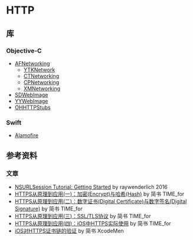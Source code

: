 # HTTP

## 库
### Objective-C
- [AFNetworking](https://github.com/AFNetworking/AFNetworking)
    - [YTKNetwork](https://github.com/yuantiku/YTKNetwork)
    - [CTNetworking](https://github.com/casatwy/RTNetworking)
    - [CPNetworking](https://github.com/crespoxiao/CPNetworking)
    - [XMNetworking](https://github.com/kangzubin/XMNetworking)
- [SDWebImage](https://github.com/rs/SDWebImage)
- [YYWebImage](https://github.com/ibireme/YYWebImage)
- [OHHTTPStubs](https://github.com/AliSoftware/OHHTTPStubs)

### Swift
- [Alamofire](https://github.com/Alamofire/Alamofire)

## 参考资料

### 文章
- [NSURLSession Tutorial: Getting Started](https://www.raywenderlich.com/110458/nsurlsession-tutorial-getting-started) by raywenderlich 2016
- [HTTPS从原理到应用(一)：加密(Encrypt)与哈希(Hash)](http://www.jianshu.com/p/2542c95fb023) by 简书 TIME_for
- [HTTPS从原理到应用(二)：数字证书(Digital Certificate)与数字签名(Digital Signature)](http://www.jianshu.com/p/e767a4e9252e) by 简书 TIME_for
- [HTTPS从原理到应用(三)：SSL/TLS协议](http://www.jianshu.com/p/c93612b3abac) by 简书 TIME_for
- [HTTPS从原理到应用(四)：iOS中HTTPS实际使用](http://www.jianshu.com/p/ce2a9bc519f5) by 简书 TIME_for
- [iOS对HTTPS证书链的验证](http://www.jianshu.com/p/74830162717e) by 简书 XcodeMen
